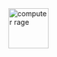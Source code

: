 
<img src="https://az705183.vo.msecnd.net/onlinesupportmedia/onlinesupport/media/skype/fa300xx/computerrage_40x40.gif" width="80" height="80" alt="computer rage" />

<!--
**didv097/didv097** is a ✨ _special_ ✨ repository because its `README.md` (this file) appears on your GitHub profile.

Here are some ideas to get you started:

- 🔭 I’m currently working on ...
- 🌱 I’m currently learning ...
- 👯 I’m looking to collaborate on ...
- 🤔 I’m looking for help with ...
- 💬 Ask me about ...
- 📫 How to reach me: ...
- 😄 Pronouns: ...
- ⚡ Fun fact: ...
-->
